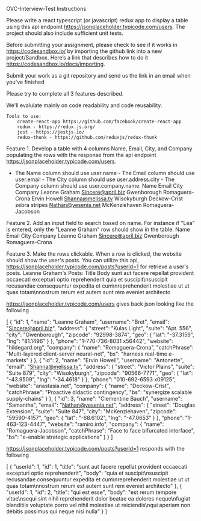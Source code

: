 OVC-Interview-Test
Instructions

Please write a react typescript (or javascript) redux app to display a table using this api endpoint https://jsonplaceholder.typicode.com/users. The project should also include sufficient unit tests.

Before submitting your assignment, please check to see if it works in https://codesandbox.io/ by importing the github link into a new project/Sandbox. Here’s a link that describes how to do it https://codesandbox.io/docs/importing.

Submit your work as a git repository and send us the link in an email when you've finished

Please try to complete all 3 features described.

We'll evalulate mainly on code readability and code reusability.

    Tools to use:
        create-react-app https://github.com/facebook/create-react-app
        redux - https://redux.js.org/
        jest - https://jestjs.io/
        redux-thunk - https://github.com/reduxjs/redux-thunk

Feature 1. Develop a table with 4 columns Name, Email, City, and Company populating the rows with the response from the api endpoint https://jsonplaceholder.typicode.com/users.
- The Name column should use user.name - The Email column should use user.email - The City column should use user.address.city - The Company column should use user.company.name.
Name 	Email 	City 	Company
Leanne Graham 	Sincere@april.biz 	Gwenborough 	Romaguera-Crona
Ervin Howell 	Shanna@melissa.tv 	Wisokyburgh 	Deckow-Crist
zebra stripes 	Nathan@yesenia.net 	McKenziehaven 	Romaguera-Jacobson

Feature 2. Add an input field to search based on name. For instance if "Lea" is entered, only the "Leanne Graham" row should show in the table.
Name 	Email 	City 	Company
Leanne Graham 	Sincere@april.biz 	Gwenborough 	Romaguera-Crona

Feature 3. Make the rows clickable. When a row is clicked, the website should show the user's posts. You can utilize this api, https://jsonplaceholder.typicode.com/posts?userId=1 for retrieve a user's posts.
Leanne Graham's Posts:
Title 	Body
sunt aut facere repellat provident occaecati excepturi optio reprehenderit 	quia et suscipit\nsuscipit recusandae consequuntur expedita et cum\nreprehenderit molestiae ut ut quas totam\nnostrum rerum est autem sunt rem eveniet architecto

https://jsonplaceholder.typicode.com/users gives back json looking like the following

[
  {
    "id": 1,
    "name": "Leanne Graham",
    "username": "Bret",
    "email": "Sincere@april.biz",
    "address": {
      "street": "Kulas Light",
      "suite": "Apt. 556",
      "city": "Gwenborough",
      "zipcode": "92998-3874",
      "geo": {
        "lat": "-37.3159",
        "lng": "81.1496"
      }
    },
    "phone": "1-770-736-8031 x56442",
    "website": "hildegard.org",
    "company": {
      "name": "Romaguera-Crona",
      "catchPhrase": "Multi-layered client-server neural-net",
      "bs": "harness real-time e-markets"
    }
  },
  {
    "id": 2,
    "name": "Ervin Howell",
    "username": "Antonette",
    "email": "Shanna@melissa.tv",
    "address": {
      "street": "Victor Plains",
      "suite": "Suite 879",
      "city": "Wisokyburgh",
      "zipcode": "90566-7771",
      "geo": {
        "lat": "-43.9509",
        "lng": "-34.4618"
      }
    },
    "phone": "010-692-6593 x09125",
    "website": "anastasia.net",
    "company": {
      "name": "Deckow-Crist",
      "catchPhrase": "Proactive didactic contingency",
      "bs": "synergize scalable supply-chains"
    }
  },
  {
    "id": 3,
    "name": "Clementine Bauch",
    "username": "Samantha",
    "email": "Nathan@yesenia.net",
    "address": {
      "street": "Douglas Extension",
      "suite": "Suite 847",
      "city": "McKenziehaven",
      "zipcode": "59590-4157",
      "geo": {
        "lat": "-68.6102",
        "lng": "-47.0653"
      }
    },
    "phone": "1-463-123-4447",
    "website": "ramiro.info",
    "company": {
      "name": "Romaguera-Jacobson",
      "catchPhrase": "Face to face bifurcated interface",
      "bs": "e-enable strategic applications"
    }
  }
]

https://jsonplaceholder.typicode.com/posts?userId=1 responds with the following

[
  {
    "userId": 1,
    "id": 1,
    "title": "sunt aut facere repellat provident occaecati excepturi optio reprehenderit",
    "body": "quia et suscipit\nsuscipit recusandae consequuntur expedita et cum\nreprehenderit molestiae ut ut quas totam\nnostrum rerum est autem sunt rem eveniet architecto"
  },
  {
    "userId": 1,
    "id": 2,
    "title": "qui est esse",
    "body": "est rerum tempore vitae\nsequi sint nihil reprehenderit dolor beatae ea dolores neque\nfugiat blanditiis voluptate porro vel nihil molestiae ut reiciendis\nqui aperiam non debitis possimus qui neque nisi nulla"
  }
]
